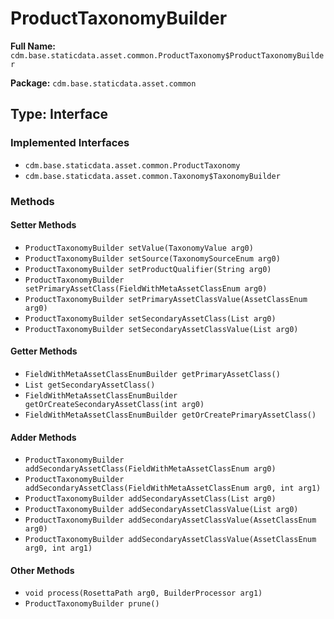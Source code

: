 # ProductTaxonomyBuilder

**Full Name:** `cdm.base.staticdata.asset.common.ProductTaxonomy$ProductTaxonomyBuilder`

**Package:** `cdm.base.staticdata.asset.common`

## Type: Interface

### Implemented Interfaces

- `cdm.base.staticdata.asset.common.ProductTaxonomy`
- `cdm.base.staticdata.asset.common.Taxonomy$TaxonomyBuilder`

### Methods

#### Setter Methods

- `ProductTaxonomyBuilder setValue(TaxonomyValue arg0)`
- `ProductTaxonomyBuilder setSource(TaxonomySourceEnum arg0)`
- `ProductTaxonomyBuilder setProductQualifier(String arg0)`
- `ProductTaxonomyBuilder setPrimaryAssetClass(FieldWithMetaAssetClassEnum arg0)`
- `ProductTaxonomyBuilder setPrimaryAssetClassValue(AssetClassEnum arg0)`
- `ProductTaxonomyBuilder setSecondaryAssetClass(List arg0)`
- `ProductTaxonomyBuilder setSecondaryAssetClassValue(List arg0)`

#### Getter Methods

- `FieldWithMetaAssetClassEnumBuilder getPrimaryAssetClass()`
- `List getSecondaryAssetClass()`
- `FieldWithMetaAssetClassEnumBuilder getOrCreateSecondaryAssetClass(int arg0)`
- `FieldWithMetaAssetClassEnumBuilder getOrCreatePrimaryAssetClass()`

#### Adder Methods

- `ProductTaxonomyBuilder addSecondaryAssetClass(FieldWithMetaAssetClassEnum arg0)`
- `ProductTaxonomyBuilder addSecondaryAssetClass(FieldWithMetaAssetClassEnum arg0, int arg1)`
- `ProductTaxonomyBuilder addSecondaryAssetClass(List arg0)`
- `ProductTaxonomyBuilder addSecondaryAssetClassValue(List arg0)`
- `ProductTaxonomyBuilder addSecondaryAssetClassValue(AssetClassEnum arg0)`
- `ProductTaxonomyBuilder addSecondaryAssetClassValue(AssetClassEnum arg0, int arg1)`

#### Other Methods

- `void process(RosettaPath arg0, BuilderProcessor arg1)`
- `ProductTaxonomyBuilder prune()`

